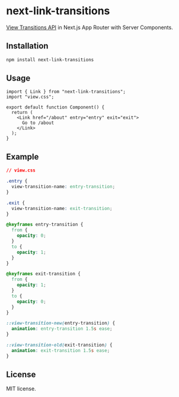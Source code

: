 # next-link-transitions

[View Transitions API](https://developer.mozilla.org/en-US/docs/Web/API/View_Transition_API) in Next.js App Router with Server Components.

## Installation

```sh
npm install next-link-transitions
```

## Usage

```tsx
import { Link } from "next-link-transitions";
import "view.css";

export default function Component() {
  return (
    <Link href="/about" entry="entry" exit="exit">
      Go to /about
    </Link>
  );
}
```

## Example

```css
// view.css

.entry {
  view-transition-name: entry-transition;
}

.exit {
  view-transition-name: exit-transition;
}

@keyframes entry-transition {
  from {
    opacity: 0;
  }
  to {
    opacity: 1;
  }
}

@keyframes exit-transition {
  from {
    opacity: 1;
  }
  to {
    opacity: 0;
  }
}

::view-transition-new(entry-transition) {
  animation: entry-transition 1.5s ease;
}

::view-transition-old(exit-transition) {
  animation: exit-transition 1.5s ease;
}
```

## License

MIT license.
